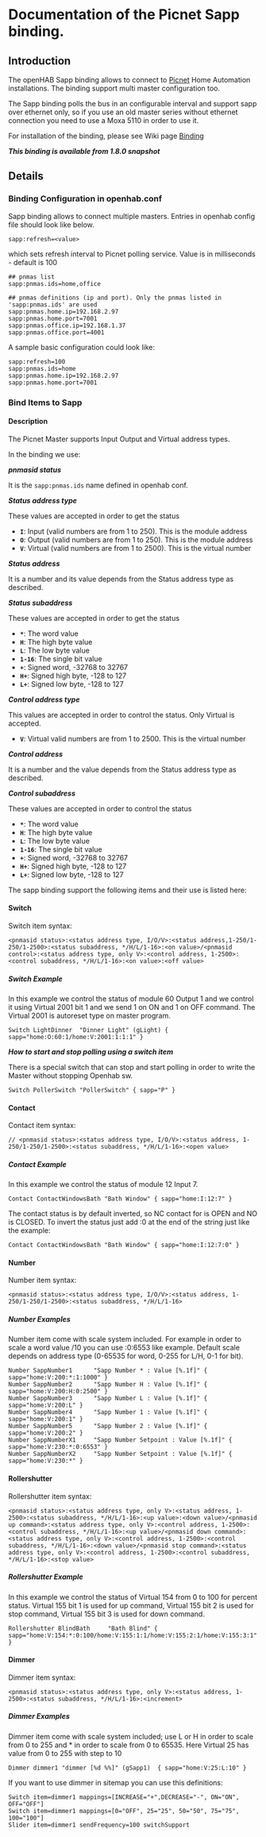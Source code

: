 # Documentation of the Picnet Sapp binding. 

## Introduction

The openHAB Sapp binding allows to connect to [Picnet](http://www.sinthesi.com) Home Automation installations. The binding support multi master configuration too.

The Sapp binding polls the bus in an configurable interval and support sapp over ethernet only,  so if you use an old master series without ethernet connection you need to use a Moxa 5110 in order to use it.

For installation of the binding, please see Wiki page [Binding](https://github.com/openhab/openhab/wiki/Bindings)

**_This binding is available from 1.8.0 snapshot_**

## Details

### Binding Configuration in openhab.conf

Sapp binding allows to connect multiple masters. Entries in openhab config file should look like below.

	sapp:refresh=<value>

which sets refresh interval to Picnet polling service. Value is in milliseconds - default is 100

	## pnmas list
	sapp:pnmas.ids=home,office

	## pnmas definitions (ip and port). Only the pnmas listed in 'sapp:pnmas.ids' are used
	sapp:pnmas.home.ip=192.168.2.97
	sapp:pnmas.home.port=7001
	sapp:pnmas.office.ip=192.168.1.37
	sapp:pnmas.office.port=4001

A sample basic configuration could look like:

	sapp:refresh=100
	sapp:pnmas.ids=home
	sapp:pnmas.home.ip=192.168.2.97
	sapp:pnmas.home.port=7001

### Bind Items to Sapp

#### Description
The Picnet Master supports Input Output and Virtual address types.

In the binding we use:

***pnmasid status***

It is the `sapp:pnmas.ids` name defined in openhab conf.

***Status address type***

These values are accepted in order to get the status

* **`I`**: Input (valid numbers are from 1 to 250). This is the module address
* **`O`**: Output (valid numbers are from 1 to 250). This is the module address
* **`V`**: Virtual (valid numbers are from 1 to 2500). This is the virtual number

***Status address***

It is a number and its value depends from the Status address type as described.

***Status subaddress***

These values are accepted in order to get the status

* **`*`**: The word value 
* **`H`**: The high byte value
* **`L`**: The low byte value
* **`1-16`**: The single bit value
* **`+`**: Signed word, -32768 to 32767 
* **`H+`**: Signed high byte, -128 to 127
* **`L+`**: Signed low byte, -128 to 127

***Control address type***

This values are accepted in order to control the status. Only Virtual is accepted.

* **`V`**: Virtual valid numbers are from 1 to 2500. This is the virtual number

***Control address***

It is a number and the value depends from the Status address type as described.

***Control subaddress***

These values are accepted in order to control the status

* **`*`**: The word value
* **`H`**: The high byte value
* **`L`**: The low byte value
* **`1-16`**: The single bit value
* **`+`**: Signed word, -32768 to 32767 
* **`H+`**: Signed high byte, -128 to 127
* **`L+`**: Signed low byte, -128 to 127

The sapp binding support the following items and their use is listed here:

#### Switch

Switch item syntax:

```
<pnmasid status>:<status address type, I/O/V>:<status address,1-250/1-250/1-2500>:<status subaddress, */H/L/1-16>:<on value>/<pnmasid control>:<status address type, only V>:<control address, 1-2500>:<control subaddress, */H/L/1-16>:<on value>:<off value>
```

##### Switch Example
In this example we control the status of module 60 Output 1 and we control it using Virtual 2001 bit 1 and we send 1 on ON and 1 on OFF command.
The Virtual 2001 is autoreset type on master program.

```
Switch LightDinner  "Dinner Light" (gLight) { sapp="home:O:60:1/home:V:2001:1:1:1" }
```

***How to start and stop polling using a switch item***

There is a special switch that can stop and start polling in order to write the Master without stopping Openhab sw.

`Switch PollerSwitch "PollerSwitch" { sapp="P" }`

#### Contact

Contact item syntax:

```
// <pnmasid status>:<status address type, I/O/V>:<status address, 1-250/1-250/1-2500>:<status subaddress, */H/L/1-16>:<open value>
```

##### Contact Example
In this example we control the status of module 12 Input 7.

```
Contact ContactWindowsBath "Bath Window" { sapp="home:I:12:7" }
```
The contact status is by default inverted, so NC contact for is OPEN and NO is CLOSED. To invert the status just add :0 at the end of the string just like the example:

```
Contact ContactWindowsBath "Bath Window" { sapp="home:I:12:7:0" }
```
  
#### Number

Number item syntax:

```
<pnmasid status>:<status address type, I/O/V>:<status address, 1-250/1-250/1-2500>:<status subaddress, */H/L/1-16>
```

##### Number Examples
Number item come with scale system included. For example in order to scale a word value /10 you can use :0:6553 like example. Default scale depends on address type (0-65535 for word, 0-255 for L/H, 0-1 for bit).

```
Number SappNumber1		"Sapp Number * : Value [%.1f]" { sapp="home:V:200:*:1:1000" }
Number SappNumber2		"Sapp Number H : Value [%.1f]" { sapp="home:V:200:H:0:2500" }
Number SappNumber3		"Sapp Number L : Value [%.1f]" { sapp="home:V:200:L" }
Number SappNumber4		"Sapp Number 1 : Value [%.1f]" { sapp="home:V:200:1" }
Number SappNumber5		"Sapp Number 2 : Value [%.1f]" { sapp="home:V:200:2" }
Number SappNumberX1		"Sapp Number Setpoint : Value [%.1f]" { sapp="home:V:230:*:0:6553" }
Number SappNumberX2		"Sapp Number Setpoint : Value [%.1f]" { sapp="home:V:230:*" }
```

#### Rollershutter

Rollershutter item syntax:

```
<pnmasid status>:<status address type, only V>:<status address, 1-2500>:<status subaddress, */H/L/1-16>:<up value>:<down value>/<pnmasid up command>:<status address type, only V>:<control address, 1-2500>:<control subaddress, */H/L/1-16>:<up value>/<pnmasid down command>:<status address type, only V>:<control address, 1-2500>:<control subaddress, */H/L/1-16>:<down value>/<pnmasid stop command>:<status address type, only V>:<control address, 1-2500>:<control subaddress, */H/L/1-16>:<stop value>
```

##### Rollershutter Example
In this example we control the status of Virtual 154 from 0 to 100 for percent status. Virtual 155 bit 1 is used for up command, Virtual 155 bit 2 is used for stop command, Virtual 155 bit 3 is used for down command.

```
Rollershutter BlindBath	 	"Bath Blind" { sapp="home:V:154:*:0:100/home:V:155:1:1/home:V:155:2:1/home:V:155:3:1" }
```
#### Dimmer

Dimmer item syntax:

```
<pnmasid status>:<status address type, only V>:<status address, 1-2500>:<status subaddress, */H/L/1-16>:<increment>
```

##### Dimmer Examples
Dimmer item come with scale system included; use L or H in order to scale from 0 to 255 and * in order to scale from 0 to 65535. Here Virtual 25 has value from 0 to 255 with step to 10 

```
Dimmer dimmer1 "dimmer [%d %%]" (gSapp1)  { sapp="home:V:25:L:10" }
```
If you want to use dimmer in sitemap you can use this definitions:

```
Switch item=dimmer1 mappings=[INCREASE="+",DECREASE="-", ON="ON", OFF="OFF"]
Switch item=dimmer1 mappings=[0="OFF", 25="25", 50="50", 75="75", 100="100"]
Slider item=dimmer1 sendFrequency=100 switchSupport
```